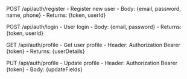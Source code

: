 POST /api/auth/register
    - Register new user
    - Body: {email, password, name, phone}
    - Returns: {token, userId}

POST /api/auth/login
    - User login
    - Body: {email, password}
    - Returns: {token, userId}

GET /api/auth/profile
    - Get user profile
    - Header: Authorization Bearer {token}
    - Returns: {userDetails}

PUT /api/auth/profile
    - Update profile
    - Header: Authorization Bearer {token}
    - Body: {updateFields}